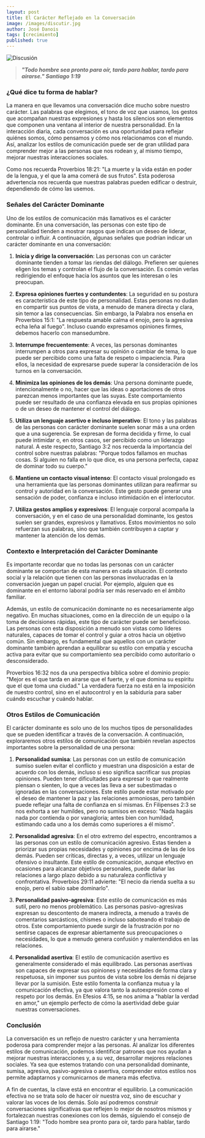```yaml
---
layout: post
title: El Carácter Reflejado en la Conversación
image: /images/discutir.jpg
author: José Danois
tags: [crecimiento]
published: true
---
```

![Discusión](/images/discutir.jpg)
>***"Todo hombre sea pronto para oír, tardo para hablar, tardo para airarse." Santiago 1:19***

### ¿Qué dice tu forma de hablar? 

La manera en que llevamos una conversación dice mucho sobre nuestro carácter. Las palabras que elegimos, el tono de voz que usamos, los gestos que acompañan nuestras expresiones y hasta los silencios son elementos que componen una ventana al interior de nuestra personalidad. En la interacción diaria, cada conversación es una oportunidad para reflejar quiénes somos, cómo pensamos y cómo nos relacionamos con el mundo. Así, analizar los estilos de comunicación puede ser de gran utilidad para comprender mejor a las personas que nos rodean y, al mismo tiempo, mejorar nuestras interacciones sociales.

Como nos recuerda Proverbios 18:21: "La muerte y la vida están en poder de la lengua, y el que la ama comerá de sus frutos". Esta poderosa advertencia nos recuerda que nuestras palabras pueden edificar o destruir, dependiendo de cómo las usemos.

### Señales del Carácter Dominante

Uno de los estilos de comunicación más llamativos es el carácter dominante. En una conversación, las personas con este tipo de personalidad tienden a mostrar rasgos que indican un deseo de liderar, controlar o influir. A continuación, algunas señales que podrían indicar un carácter dominante en una conversación:

1.  **Inicia y dirige la conversación**: Las personas con un carácter dominante tienden a tomar las riendas del diálogo. Prefieren ser quienes eligen los temas y controlan el flujo de la conversación. Es común verlas redirigiendo el enfoque hacia los asuntos que les interesan o les preocupan.
    
2.  **Expresa opiniones fuertes y contundentes**: La seguridad en su postura es característica de este tipo de personalidad. Estas personas no dudan en compartir sus puntos de vista, a menudo de manera directa y clara, sin temor a las consecuencias. Sin embargo, la Palabra nos enseña en Proverbios 15:1: "La respuesta amable calma el enojo, pero la agresiva echa leña al fuego". Incluso cuando expresamos opiniones firmes, debemos hacerlo con mansedumbre.
    
3.  **Interrumpe frecuentemente**: A veces, las personas dominantes interrumpen a otros para expresar su opinión o cambiar de tema, lo que puede ser percibido como una falta de respeto o impaciencia. Para ellos, la necesidad de expresarse puede superar la consideración de los turnos en la conversación.
    
4.  **Minimiza las opiniones de los demás**: Una persona dominante puede, intencionalmente o no, hacer que las ideas o aportaciones de otros parezcan menos importantes que las suyas. Este comportamiento puede ser resultado de una confianza elevada en sus propias opiniones o de un deseo de mantener el control del diálogo.
    
5.  **Utiliza un lenguaje asertivo e incluso imperativo**: El tono y las palabras de las personas con carácter dominante suelen sonar más a una orden que a una sugerencia. Se expresan de forma decidida y firme, lo cual puede intimidar o, en otros casos, ser percibido como un liderazgo natural. A este respecto, Santiago 3:2 nos recuerda la importancia del control sobre nuestras palabras: "Porque todos fallamos en muchas cosas. Si alguien no falla en lo que dice, es una persona perfecta, capaz de dominar todo su cuerpo."
    
6.  **Mantiene un contacto visual intenso**: El contacto visual prolongado es una herramienta que las personas dominantes utilizan para reafirmar su control y autoridad en la conversación. Este gesto puede generar una sensación de poder, confianza e incluso intimidación en el interlocutor.
    
7.  **Utiliza gestos amplios y expresivos**: El lenguaje corporal acompaña la conversación, y en el caso de una personalidad dominante, los gestos suelen ser grandes, expresivos y llamativos. Estos movimientos no solo refuerzan sus palabras, sino que también contribuyen a captar y mantener la atención de los demás.
    

### Contexto e Interpretación del Carácter Dominante

Es importante recordar que no todas las personas con un carácter dominante se comportan de esta manera en cada situación. El contexto social y la relación que tienen con las personas involucradas en la conversación juegan un papel crucial. Por ejemplo, alguien que es dominante en el entorno laboral podría ser más reservado en el ámbito familiar.

Además, un estilo de comunicación dominante no es necesariamente algo negativo. En muchas situaciones, como en la dirección de un equipo o la toma de decisiones rápidas, este tipo de carácter puede ser beneficioso. Las personas con esta disposición a menudo son vistas como líderes naturales, capaces de tomar el control y guiar a otros hacia un objetivo común. Sin embargo, es fundamental que aquellos con un carácter dominante también aprendan a equilibrar su estilo con empatía y escucha activa para evitar que su comportamiento sea percibido como autoritario o desconsiderado.

Proverbios 16:32 nos da una perspectiva bíblica sobre el dominio propio: "Mejor es el que tarda en airarse que el fuerte, y el que domina su espíritu que el que toma una ciudad." La verdadera fuerza no está en la imposición de nuestro control, sino en el autocontrol y en la sabiduría para saber cuándo escuchar y cuándo hablar.

### Otros Estilos de Comunicación

El carácter dominante es solo uno de los muchos tipos de personalidades que se pueden identificar a través de la conversación. A continuación, exploraremos otros estilos de comunicación que también revelan aspectos importantes sobre la personalidad de una persona:

1.  **Personalidad sumisa**: Las personas con un estilo de comunicación sumiso suelen evitar el conflicto y muestran una disposición a estar de acuerdo con los demás, incluso si eso significa sacrificar sus propias opiniones. Pueden tener dificultades para expresar lo que realmente piensan o sienten, lo que a veces las lleva a ser subestimadas o ignoradas en las conversaciones. Este estilo puede estar motivado por el deseo de mantener la paz y las relaciones armoniosas, pero también puede reflejar una falta de confianza en sí mismas. En Filipenses 2:3 se nos exhorta a ser humildes, pero no sumisos en exceso: "Nada hagáis nada por contienda o por vanagloria; antes bien con humildad, estimando cada uno a los demás como superiores a él mismo".
    
2.  **Personalidad agresiva**: En el otro extremo del espectro, encontramos a las personas con un estilo de comunicación agresivo. Estas tienden a priorizar sus propias necesidades y opiniones por encima de las de los demás. Pueden ser críticas, directas y, a veces, utilizar un lenguaje ofensivo o insultante. Este estilo de comunicación, aunque efectivo en ocasiones para alcanzar objetivos personales, puede dañar las relaciones a largo plazo debido a su naturaleza conflictiva y confrontativa. Proverbios 29:11 advierte: "El necio da rienda suelta a su enojo, pero el sabio sabe dominarlo".
    
3.  **Personalidad pasivo-agresiva**: Este estilo de comunicación es más sutil, pero no menos problemático. Las personas pasivo-agresivas expresan su descontento de manera indirecta, a menudo a través de comentarios sarcásticos, chismes o incluso saboteando el trabajo de otros. Este comportamiento puede surgir de la frustración por no sentirse capaces de expresar abiertamente sus preocupaciones o necesidades, lo que a menudo genera confusión y malentendidos en las relaciones.
    
4.  **Personalidad asertiva**: El estilo de comunicación asertivo es generalmente considerado el más equilibrado. Las personas asertivas son capaces de expresar sus opiniones y necesidades de forma clara y respetuosa, sin imponer sus puntos de vista sobre los demás ni dejarse llevar por la sumisión. Este estilo fomenta la confianza mutua y la comunicación efectiva, ya que valora tanto la autoexpresión como el respeto por los demás. En Efesios 4:15, se nos anima a "hablar la verdad en amor," un ejemplo perfecto de cómo la asertividad debe guiar nuestras conversaciones.
    

### Conclusión

La conversación es un reflejo de nuestro carácter y una herramienta poderosa para comprender mejor a las personas. Al analizar los diferentes estilos de comunicación, podemos identificar patrones que nos ayudan a mejorar nuestras interacciones y, a su vez, desarrollar mejores relaciones sociales. Ya sea que estemos tratando con una personalidad dominante, sumisa, agresiva, pasivo-agresiva o asertiva, comprender estos estilos nos permite adaptarnos y comunicarnos de manera más efectiva.

A fin de cuentas, la clave está en encontrar el equilibrio. La comunicación efectiva no se trata solo de hacer oír nuestra voz, sino de escuchar y valorar las voces de los demás. Solo así podremos construir conversaciones significativas que reflejen lo mejor de nosotros mismos y fortalezcan nuestras conexiones con los demás, siguiendo el consejo de Santiago 1:19: "Todo hombre sea pronto para oír, tardo para hablar, tardo para airarse." 
